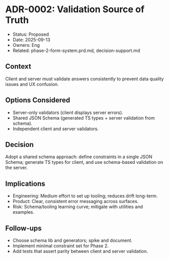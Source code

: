 # ADR-0002: Validation Source of Truth

- Status: Proposed
- Date: 2025-09-13
- Owners: Eng
- Related: phase-2-form-system.prd.md, decision-support.md

## Context
Client and server must validate answers consistently to prevent data quality issues and UX confusion.

## Options Considered
- Server-only validators (client displays server errors).
- Shared JSON Schema (generated TS types + server validation from schema).
- Independent client and server validators.

## Decision
Adopt a shared schema approach: define constraints in a single JSON Schema; generate TS types for client, and use schema-based validation on the server.

## Implications
- Engineering: Medium effort to set up tooling; reduces drift long-term.
- Product: Clear, consistent error messaging across surfaces.
- Risk: Schema/tooling learning curve; mitigate with utilities and examples.

## Follow-ups
- Choose schema lib and generators; spike and document.
- Implement minimal constraint set for Phase 2.
- Add tests that assert parity between client and server validation.

